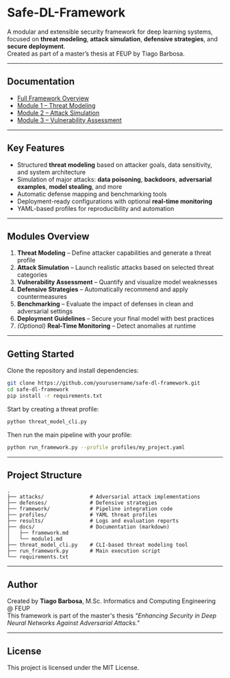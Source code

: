 # Safe-DL-Framework

A modular and extensible security framework for deep learning systems, focused on **threat modeling**, **attack simulation**, **defensive strategies**, and **secure deployment**.  
Created as part of a master’s thesis at FEUP by Tiago Barbosa.

---

## Documentation

- [Full Framework Overview](docs/framework.md)
- [Module 1 – Threat Modeling](docs/module1.md)
- [Module 2 – Attack Simulation](docs/module2.md)
- [Module 3 – Vulnerability Assessment](docs/module3.md)

---

## Key Features

- Structured **threat modeling** based on attacker goals, data sensitivity, and system architecture
- Simulation of major attacks: **data poisoning**, **backdoors**, **adversarial examples**, **model stealing**, and more
- Automatic defense mapping and benchmarking tools
- Deployment-ready configurations with optional **real-time monitoring**
- YAML-based profiles for reproducibility and automation

---

## Modules Overview

1. **Threat Modeling** – Define attacker capabilities and generate a threat profile  
2. **Attack Simulation** – Launch realistic attacks based on selected threat categories  
3. **Vulnerability Assessment** – Quantify and visualize model weaknesses  
4. **Defensive Strategies** – Automatically recommend and apply countermeasures  
5. **Benchmarking** – Evaluate the impact of defenses in clean and adversarial settings  
6. **Deployment Guidelines** – Secure your final model with best practices  
7. *(Optional)* **Real-Time Monitoring** – Detect anomalies at runtime

---

## Getting Started

Clone the repository and install dependencies:

```bash
git clone https://github.com/yourusername/safe-dl-framework.git
cd safe-dl-framework
pip install -r requirements.txt
```

Start by creating a threat profile:

```bash
python threat_model_cli.py
```

Then run the main pipeline with your profile:

```bash
python run_framework.py --profile profiles/my_project.yaml
```

---

## Project Structure

```
.
├── attacks/               # Adversarial attack implementations
├── defenses/              # Defensive strategies
├── framework/             # Pipeline integration code
├── profiles/              # YAML threat profiles
├── results/               # Logs and evaluation reports
├── docs/                  # Documentation (markdown)
│   ├── framework.md
│   └── module1.md
├── threat_model_cli.py    # CLI-based threat modeling tool
├── run_framework.py       # Main execution script
└── requirements.txt

```

---

## Author

Created by **Tiago Barbosa**, M.Sc. Informatics and Computing Engineering @ FEUP  
This framework is part of the master's thesis *"Enhancing Security in Deep Neural Networks Against Adversarial Attacks."*

---

## License

This project is licensed under the MIT License.
